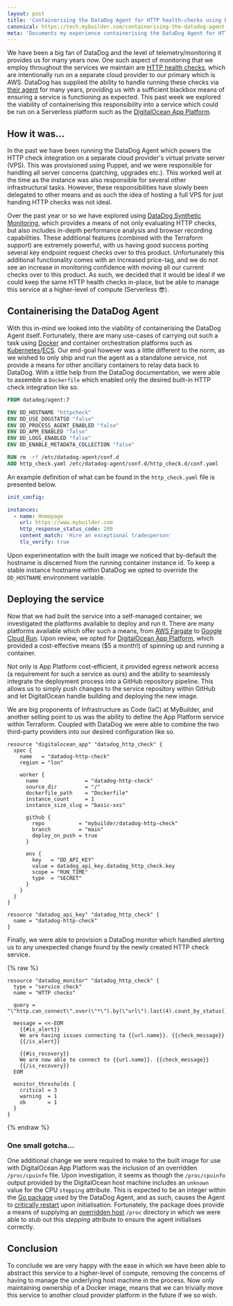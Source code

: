 ```yaml
---
layout: post
title: 'Containerising the DataDog Agent for HTTP health-checks using DigitalOcean App Platform and Terraform'
canonical: https://tech.mybuilder.com/containerising-the-datadog-agent-for-http-health-checks-using-digitalocean-app-platform-and-terraform/
meta: 'Documents my experience containerising the DataDog Agent for HTTP health-checks using DigitalOcean App Platform and Terraform'
---
```


We have been a big fan of DataDog and the level of telemetry/monitoring it provides us for many years now.
One such aspect of monitoring that we employ throughout the services we maintain are [HTTP health checks](https://docs.datadoghq.com/integrations/http_check/), which are intentionally run on a separate cloud provider to our primary which is AWS.
DataDog has supplied the ability to handle running these checks via [their agent](https://docs.datadoghq.com/agent/) for many years, providing us with a sufficient blackbox means of ensuring a service is functioning as expected.
This past week we explored the viability of containerising this responsibility into a service which could be run on a Serverless platform such as the [DigitalOcean App Platform](https://www.digitalocean.com/products/app-platform).

<!--more-->

## How it was...

In the past we have been running the DataDog Agent which powers the HTTP check integration on a separate cloud provider's virtual private server (VPS).
This was provisioned using Puppet, and we were responsible for handling all server concerns (patching, upgrades etc.).
This worked well at the time as the instance was also responsible for several other infrastructural tasks.
However, these responsibilities have slowly been delegated to other means and as such the idea of hosting a full VPS for just handing HTTP checks was not ideal.

Over the past year or so we have explored using [DataDog Synthetic Monitoring](https://docs.datadoghq.com/synthetics/), which provides a means of not only evaluating HTTP checks, but also includes in-depth performance analysis and browser recording capabilities.
These additional features (combined with the Terraform support) are extremely powerful, with us having good success porting several key endpoint request checks over to this product.
Unfortunately this additional functionality comes with an increased price-tag, and we do not see an increase in monitoring confidence with moving all our current checks over to this product.
As such, we decided that it would be ideal if we could keep the same HTTP health checks in-place, but be able to manage this service at a higher-level of compute (Serverless 😎).

## Containerising the DataDog Agent

With this in-mind we looked into the viability of containerising the DataDog Agent itself.
Fortunately, there are many use-cases of carrying out such a task using [Docker](https://docs.datadoghq.com/agent/docker/) and container orchestration platforms such as [Kubernetes](https://docs.datadoghq.com/agent/kubernetes/)/[ECS](https://docs.datadoghq.com/agent/amazon_ecs/).
Our end-goal however was a little different to the norm, as we wished to only ship and run the agent as a standalone service, not provide a means for other ancillary containers to relay data back to DataDog.
With a little help from the DataDog documentation, we were able to assemble a `Dockerfile` which enabled only the desired built-in HTTP check integration like so.

```dockerfile
FROM datadog/agent:7

ENV DD_HOSTNAME "httpcheck"
ENV DD_USE_DOGSTATSD "false"
ENV DD_PROCESS_AGENT_ENABLED "false"
ENV DD_APM_ENABLED "false"
ENV DD_LOGS_ENABLED "false"
ENV DD_ENABLE_METADATA_COLLECTION "false"

RUN rm -rf /etc/datadog-agent/conf.d
ADD http_check.yaml /etc/datadog-agent/conf.d/http_check.d/conf.yaml
```

An example definition of what can be found in the `http_check.yaml` file is presented below.

```yaml
init_config:

instances:
  - name: Homepage
    url: https://www.mybuilder.com
    http_response_status_code: 200
    content_match: 'Hire an exceptional tradesperson'
    tls_verify: true
```

Upon experimentation with the built image we noticed that by-default the hostname is discerned from the running container instance id.
To keep a stable instance hostname within DataDog we opted to override the `DD_HOSTNAME` environment variable.

## Deploying the service

Now that we had built the service into a self-managed container, we investigated the platforms available to deploy and run it.
There are many platforms available which offer such a means, from [AWS Fargate](https://aws.amazon.com/fargate/) to [Google Cloud Run](https://cloud.google.com/run).
Upon review, we opted for [DigitalOcean App Platform](https://docs.digitalocean.com/products/app-platform/), which provided a cost-effective means ($5 a month!) of spinning up and running a container.

Not only is App Platform cost-efficient, it provided egress network access (a requirement for such a service as ours) and the ability to seamlessly integrate the deployment process into a GitHub repository pipeline.
This allows us to simply push changes to the service repository within GitHub and let DigitalOcean handle building and deploying the new image.

We are big proponents of Infrastructure as Code (IaC) at MyBuilder, and another selling point to us was the ability to define the App Platform service within Terraform.
Coupled with DataDog we were able to combine the two third-party providers into our desired configuration like so.

```hcl
resource "digitalocean_app" "datadog_http_check" {
  spec {
    name   = "datadog-http-check"
    region = "lon"

    worker {
      name               = "datadog-http-check"
      source_dir         = "/"
      dockerfile_path    = "Dockerfile"
      instance_count     = 1
      instance_size_slug = "basic-xxs"

      github {
        repo           = "mybuilder/datadog-http-check"
        branch         = "main"
        deploy_on_push = true
      }

      env {
        key   = "DD_API_KEY"
        value = datadog_api_key.datadog_http_check.key
        scope = "RUN_TIME"
        type  = "SECRET"
      }
    }
  }
}

resource "datadog_api_key" "datadog_http_check" {
  name = "datadog-http-check"
}
```

Finally, we were able to provision a DataDog monitor which handled alerting us to any unexpected change found by the newly created HTTP check service.

{% raw %}

```hcl
resource "datadog_monitor" "datadog_http_check" {
  type = "service check"
  name = "HTTP checks"

  query = "\"http.can_connect\".over(\"*\").by(\"url\").last(4).count_by_status()"

  message = <<-EOM
    {{#is_alert}}
    We are having issues connecting to {{url.name}}. {{check_message}}
    {{/is_alert}}

    {{#is_recovery}}
    We are now able to connect to {{url.name}}. {{check_message}}
    {{/is_recovery}}
  EOM

  monitor_thresholds {
    critical = 3
    warning  = 1
    ok       = 1
  }
}
```

{% endraw %}

### One small gotcha...

One additional change we were required to make to the built image for use with DigitalOcean App Platform was the inclusion of an overridden `/proc/cpuinfo` file.
Upon investigation, it seems as though the `/proc/cpuinfo` output provided by the DigitalOcean host machine includes an `unknown` value for the CPU `stepping` attribute.
This is expected to be an integer within the [Go package](https://github.com/DataDog/gopsutil/blob/dd/cpu/cpu_linux.go#L150) used by the DataDog Agent, and as such, causes the Agent to [critically restart](https://github.com/DataDog/datadog-agent/blob/main/cmd/process-agent/main_common.go#L332) upon initialisation.
Fortunately, the package does provide a means of supplying an [overridden host](https://github.com/DataDog/gopsutil#usage) `/proc` directory in which we were able to stub out this _stepping_ attribute to ensure the agent initialises correctly.

## Conclusion

To conclude we are very happy with the ease in which we have been able to abstract this service to a higher-level of compute, removing the concerns of having to manage the underlying host machine in the process.
Now only maintaining ownership of a Docker image, means that we can trivially move this service to another cloud provider platform in the future if we so wish.
